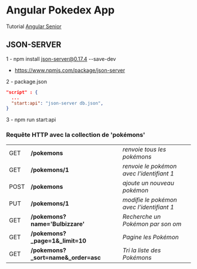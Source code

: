 # Angular Pokedex App

Tutorial [Angular Senior](http://angularsenior.fr)

## JSON-SERVER

1 - npm install json-server@0.17.4 --save-dev
  - https://www.npmjs.com/package/json-server

2 - package.json

```json
"script" : {
  ...
  "start:api": "json-server db.json",
}
```

3 - npm run start:api

### Requête HTTP avec la collection de 'pokémons'

| | | |
| --- | --- | --- |
| GET | **/pokemons** | *renvoie tous les pokémons* |
| GET | **/pokemons/1** | *renvoie le pokémon avec l'identifiant 1* |
| POST | **/pokemons** | *ajoute un nouveau pokémon* |
| PUT | **/pokemons/1** | *modifie le pokémon avec l'identifiant 1* |
| GET | **/pokemons?name='Bulbizzare'** | *Recherche un Pokémon par son om* |
| GET | **/pokemons?_page=1&_limit=10** | *Pagine les Pokémon* |
| GET | **/pokemons?_sort=name&_order=asc** | *Tri la liste des Pokémons* |

